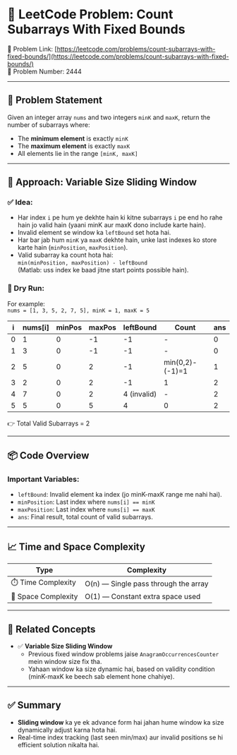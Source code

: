 # 📌 LeetCode Problem: Count Subarrays With Fixed Bounds

🔗 Problem Link: [https://leetcode.com/problems/count-subarrays-with-fixed-bounds/](https://leetcode.com/problems/count-subarrays-with-fixed-bounds/)  
🔢 Problem Number: 2444

---

## 💬 Problem Statement

Given an integer array `nums` and two integers `minK` and `maxK`, return the number of subarrays where:
- The **minimum element** is exactly `minK`
- The **maximum element** is exactly `maxK`
- All elements lie in the range `[minK, maxK]`

---

## 🧠 Approach: Variable Size Sliding Window

### ✅ Idea:
- Har index `i` pe hum ye dekhte hain ki kitne subarrays `i` pe end ho rahe hain jo valid hain (yaani minK aur maxK dono include karte hain).
- Invalid element se window ka `leftBound` set hota hai.
- Har bar jab hum `minK` ya `maxK` dekhte hain, unke last indexes ko store karte hain (`minPosition`, `maxPosition`).
- Valid subarray ka count hota hai:  
  `min(minPosition, maxPosition) - leftBound`  
  (Matlab: uss index ke baad jitne start points possible hain).

### 🧪 Dry Run:
For example:  
`nums = [1, 3, 5, 2, 7, 5], minK = 1, maxK = 5`

| i | nums[i] | minPos | maxPos | leftBound | Count | ans |
|--|---------|--------|--------|------------|--------|-----|
| 0 |   1     |   0    |  -1    |   -1       |  -     |  0  |
| 1 |   3     |   0    |  -1    |   -1       |  -     |  0  |
| 2 |   5     |   0    |   2    |   -1       |  min(0,2)-(-1)=1 | 1 |
| 3 |   2     |   0    |   2    |   -1       | 1      | 2  |
| 4 |   7     |   0    |   2    |   4 (invalid) | - | 2 |
| 5 |   5     |   0    |   5    |   4        | 0      | 2 |

👉 Total Valid Subarrays = 2

---

## 📦 Code Overview

### Important Variables:
- `leftBound`: Invalid element ka index (jo minK-maxK range me nahi hai).
- `minPosition`: Last index where `nums[i] == minK`
- `maxPosition`: Last index where `nums[i] == maxK`
- `ans`: Final result, total count of valid subarrays.

---

## 📈 Time and Space Complexity

| Type              | Complexity |
|-------------------|------------|
| ⏱️ Time Complexity | O(n) — Single pass through the array |
| 🧠 Space Complexity| O(1) — Constant extra space used |

---

## 🔁 Related Concepts

- ✅ **Variable Size Sliding Window**
    - Previous fixed window problems jaise `AnagramOccurrencesCounter` mein window size fix tha.
    - Yahaan window ka size dynamic hai, based on validity condition (minK-maxK ke beech sab element hone chahiye).

---

## ✅ Summary

- **Sliding window** ka ye ek advance form hai jahan hume window ka size dynamically adjust karna hota hai.
- Real-time index tracking (last seen min/max) aur invalid positions se hi efficient solution nikalta hai.

